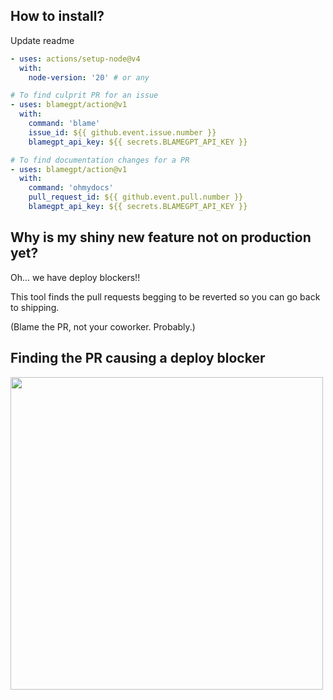 ## How to install? 

Update readme
```yaml
- uses: actions/setup-node@v4
  with:
    node-version: '20' # or any

# To find culprit PR for an issue
- uses: blamegpt/action@v1
  with:
    command: 'blame'
    issue_id: ${{ github.event.issue.number }}
    blamegpt_api_key: ${{ secrets.BLAMEGPT_API_KEY }}

# To find documentation changes for a PR
- uses: blamegpt/action@v1
  with:
    command: 'ohmydocs'
    pull_request_id: ${{ github.event.pull.number }}
    blamegpt_api_key: ${{ secrets.BLAMEGPT_API_KEY }}
```

## Why is my shiny new feature not on production yet?

Oh... we have deploy blockers!!

This tool finds the pull requests begging to be reverted so you can go back to shipping.


(Blame the PR, not your coworker. Probably.)


## Finding the PR causing a deploy blocker
<img src="https://github.com/user-attachments/assets/213890a8-9575-4fb8-82df-5a130e53880b" height=500>

